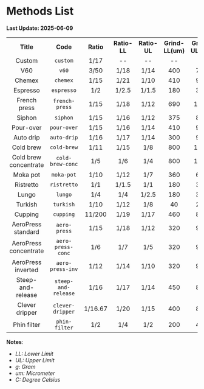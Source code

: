 # Methods List

**Last Update: 2025-06-09**

<table>
	<tr align="center">
		<th>Title</th>
		<th>Code</th>
		<th>Ratio</th>
		<th>Ratio-LL</th>
		<th>Ratio-UL</th>
		<th>Grind-LL(um)</th>
		<th>Grind-UL(um)</th>
		<th>Temperature-LL(C)</th>
		<th>Temperature-UL(C)</th>
		<th>Water(g)</th>
		<th>Coffee(g)</th>
		<th>Version</th>
	</tr>
	<tr align="center">
		<td>Custom</td>
		<td><code>custom</code></td>
		<td>1/17</td>
		<td>--</td>
		<td>--</td>
		<td>--</td>
		<td>--</td>
		<td>--</td>
		<td>--</td>
		<td>240</td>
		<td>14.118</td>
		<td>>=0.1</td>
	</tr>
	<tr align="center">
		<td>V60</td>
		<td><code>v60</code></td>
		<td>3/50</td>
		<td>1/18</td>
		<td>1/14</td>
		<td>400</td>
		<td>700</td>
		<td>85</td>
		<td>95</td>
		<td>250</td>
		<td>15</td>
		<td>>=0.1</td>
	</tr>
	<tr align="center">
		<td>Chemex</td>
		<td><code>chemex</code></td>
		<td>1/15</td>
		<td>1/21</td>
		<td>1/10</td>
		<td>410</td>
		<td>930</td>
		<td>85</td>
		<td>95</td>
		<td>240</td>
		<td>16</td>
		<td>>=0.1</td>
	</tr>
	<tr align="center">
		<td>Espresso</td>
		<td><code>espresso</code></td>
		<td>1/2</td>
		<td>1/2.5</td>
		<td>1/1.5</td>
		<td>180</td>
		<td>380</td>
		<td>85</td>
		<td>95</td>
		<td>36</td>
		<td>18</td>
		<td>>=0.1</td>
	</tr>
	<tr align="center">
		<td>French press</td>
		<td><code>french-press</code></td>
		<td>1/15</td>
		<td>1/18</td>
		<td>1/12</td>
		<td>690</td>
		<td>1300</td>
		<td>85</td>
		<td>95</td>
		<td>120</td>
		<td>8</td>
		<td>>=0.1</td>
	</tr>
	<tr align="center">
		<td>Siphon</td>
		<td><code>siphon</code></td>
		<td>1/15</td>
		<td>1/16</td>
		<td>1/12</td>
		<td>375</td>
		<td>800</td>
		<td>91</td>
		<td>94</td>
		<td>240</td>
		<td>16</td>
		<td>>=0.1</td>
	</tr>
	<tr align="center">
		<td>Pour-over</td>
		<td><code>pour-over</code></td>
		<td>1/15</td>
		<td>1/16</td>
		<td>1/14</td>
		<td>410</td>
		<td>930</td>
		<td>90</td>
		<td>93</td>
		<td>240</td>
		<td>16</td>
		<td>>=0.2</td>
	</tr>
	<tr align="center">
		<td>Auto drip</td>
		<td><code>auto-drip</code></td>
		<td>1/16</td>
		<td>1/17</td>
		<td>1/14</td>
		<td>300</td>
		<td>900</td>
		<td>90</td>
		<td>96</td>
		<td>128</td>
		<td>8</td>
		<td>>=0.2</td>
	</tr>
	<tr align="center">
		<td>Cold brew</td>
		<td><code>cold-brew</code></td>
		<td>1/11</td>
		<td>1/15</td>
		<td>1/8</td>
		<td>800</td>
		<td>1400</td>
		<td>0</td>
		<td>40</td>
		<td>242</td>
		<td>22</td>
		<td>>=0.2</td>
	</tr>
	<tr align="center">
		<td>Cold brew concentrate</td>
		<td><code>cold-brew-conc</code></td>
		<td>1/5</td>
		<td>1/6</td>
		<td>1/4</td>
		<td>800</td>
		<td>1400</td>
		<td>0</td>
		<td>40</td>
		<td>120</td>
		<td>24</td>
		<td>>=0.2</td>
	</tr>
	<tr align="center">
		<td>Moka pot</td>
		<td><code>moka-pot</code></td>
		<td>1/10</td>
		<td>1/12</td>
		<td>1/7</td>
		<td>360</td>
		<td>660</td>
		<td>85</td>
		<td>95</td>
		<td>60</td>
		<td>6</td>
		<td>>=0.2</td>
	</tr>
	<tr align="center">
		<td>Ristretto</td>
		<td><code>ristretto</code></td>
		<td>1/1</td>
		<td>1/1.5</td>
		<td>1/1</td>
		<td>180</td>
		<td>380</td>
		<td>85</td>
		<td>95</td>
		<td>18</td>
		<td>18</td>
		<td>>=0.3</td>
	</tr>
	<tr align="center">
		<td>Lungo</td>
		<td><code>lungo</code></td>
		<td>1/4</td>
		<td>1/4</td>
		<td>1/2.5</td>
		<td>180</td>
		<td>380</td>
		<td>85</td>
		<td>95</td>
		<td>72</td>
		<td>18</td>
		<td>>=0.3</td>
	</tr>
	<tr align="center">
		<td>Turkish</td>
		<td><code>turkish</code></td>
		<td>1/10</td>
		<td>1/12</td>
		<td>1/8</td>
		<td>40</td>
		<td>220</td>
		<td>90</td>
		<td>95</td>
		<td>50</td>
		<td>5</td>
		<td>>=0.3</td>
	</tr>
	<tr align="center">
		<td>Cupping</td>
		<td><code>cupping</code></td>
		<td>11/200</td>
		<td>1/19</td>
		<td>1/17</td>
		<td>460</td>
		<td>850</td>
		<td>85</td>
		<td>95</td>
		<td>150</td>
		<td>8.25</td>
		<td>>=0.3</td>
	</tr>
	<tr align="center">
		<td>AeroPress standard</td>
		<td><code>aero-press</code></td>
		<td>1/15</td>
		<td>1/18</td>
		<td>1/12</td>
		<td>320</td>
		<td>960</td>
		<td>90</td>
		<td>95</td>
		<td>135</td>
		<td>9</td>
		<td>>=0.4</td>
	</tr>
	<tr align="center">
		<td>AeroPress concentrate</td>
		<td><code>aero-press-conc</code></td>
		<td>1/6</td>
		<td>1/7</td>
		<td>1/5</td>
		<td>320</td>
		<td>960</td>
		<td>90</td>
		<td>95</td>
		<td>90</td>
		<td>15</td>
		<td>>=0.4</td>
	</tr>
	<tr align="center">
		<td>AeroPress inverted</td>
		<td><code>aero-press-inv</code></td>
		<td>1/12</td>
		<td>1/14</td>
		<td>1/10</td>
		<td>320</td>
		<td>960</td>
		<td>90</td>
		<td>95</td>
		<td>132</td>
		<td>11</td>
		<td>>=0.4</td>
	</tr>
	<tr align="center">
		<td>Steep-and-release</td>
		<td><code>steep-and-release</code></td>
		<td>1/16</td>
		<td>1/17</td>
		<td>1/14</td>
		<td>450</td>
		<td>825</td>
		<td>85</td>
		<td>95</td>
		<td>255</td>
		<td>15.9375</td>
		<td>>=0.4</td>
	</tr>
	<tr align="center">
		<td>Clever dripper</td>
		<td><code>clever-dripper</code></td>
		<td>1/16.67</td>
		<td>1/20</td>
		<td>1/15</td>
		<td>400</td>
		<td>800</td>
		<td>91</td>
		<td>96</td>
		<td>250</td>
		<td>14.997</td>
		<td>>=1.9</td>
	</tr>
	<tr align="center">
		<td>Phin filter</td>
		<td><code>phin-filter</code></td>
		<td>1/2</td>
		<td>1/4</td>
		<td>1/2</td>
		<td>200</td>
		<td>400</td>
		<td>90</td>
		<td>96</td>
		<td>72</td>
		<td>36</td>
		<td>>=1.9</td>
	</tr>
</table>

**Notes**:

- *LL: Lower Limit*
- *UL: Upper Limit*
- *g: Gram*
- *um: Micrometer*
- *C: Degree Celsius*


